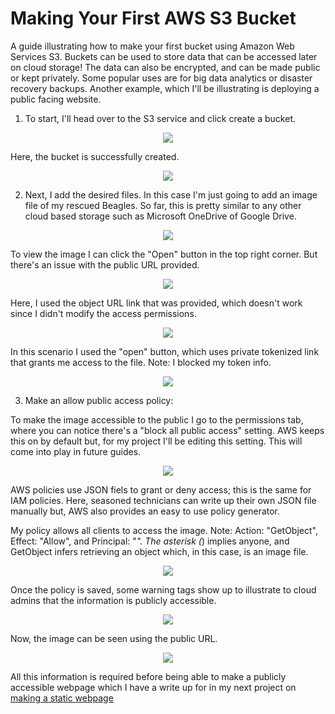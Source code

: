 # Making Your First AWS S3 Bucket
A guide illustrating how to make your first bucket using Amazon Web Services S3. Buckets can be used to store data that can be accessed later on cloud storage! The data can also be encrypted, and can be made public or kept privately. Some popular uses are for big data analytics or disaster recovery backups. Another example, which I'll be illustrating is deploying a public facing website.

1. To start, I'll head over to the S3 service and click create a bucket.

<p align="center">
 <img src="https://i.imgur.com/Sd9uPtM.png">
</p>

Here, the bucket is successfully created.

<p align="center">
 <img src="https://i.imgur.com/9FDZknS.png">
</p>

2. Next, I add the desired files. In this case I'm just going to add an image file of my rescued Beagles. So far, this is pretty similar to any other cloud based storage such as Microsoft OneDrive of Google Drive.

<p align="center">
 <img src="https://i.imgur.com/vlwvOcH.png">
</p>

To view the image I can click the "Open" button in the top right corner. But there's an issue with the public URL provided.

<p align="center">
 <img src="https://i.imgur.com/S8H03aI.png">
</p>

Here, I used the object URL link that was provided, which doesn't work since I didn't modify the access permissions. 

<p align="center">
 <img src="https://i.imgur.com/rjfg2HJ.png">
</p>

In this scenario I used the "open" button, which uses private tokenized link that grants me access to the file. Note: I blocked my token info.

<p align="center">
 <img src="https://i.imgur.com/elxjvFG.png">
</p>

3. Make an allow public access policy:

To make the image accessible to the public I go to the permissions tab, where you can notice there's a "block all public access" setting. AWS keeps this on by default but, for my project I'll be editing this setting. This will come into play in future guides.

<p align="center">
 <img src="https://i.imgur.com/YamHxV7.png">
</p>

AWS policies use JSON fiels to grant or deny access; this is the same for IAM policies. Here, seasoned technicians can write up their own JSON file manually but, AWS also provides an easy to use policy generator.

My policy allows all clients to access the image. Note: Action: "GetObject", Effect: "Allow", and Principal: "*". The asterisk (*) implies anyone, and GetObject infers retrieving an object which, in this case, is an image file.

<p align="center">
 <img src="https://i.imgur.com/MKVDzp7.png">
</p>

Once the policy is saved, some warning tags show up to illustrate to cloud admins that the information is publicly accessible.

<p align="center">
 <img src="https://i.imgur.com/7iK22qH.png">
</p>

Now, the image can be seen using the public URL.

<p align="center">
 <img src="https://i.imgur.com/6TydCtA.png">
</p>

All this information is required before being able to make a publicly accessible webpage which I have a write up for in my next project on [making a static webpage](http://github.com/hann-cyber/AWS-S3-StaticWeb)

